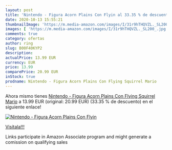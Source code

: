 ```yaml
---
layout: post
title: 'Nintendo - Figura Acorn Plains Con Flyin al 33.35 % de descuento'
date: 2020-10-13 15:55:21
thumbnailImage: 'https://m.media-amazon.com/images/I/31r9hTHQVZL._SL200_.jpg'
images: [ 'https://m.media-amazon.com/images/I/31r9hTHQVZL._SL200_.jpg' ]
comments: true
category: ofertas
author: ring
slug: B00F40KYP2
description:
actualPrice: 13.99 EUR
currency: EUR
price: 13.99
comparePrice: 20.99 EUR
inStock: true
prodname: Nintendo - Figura Acorn Plains Con Flying Squirrel Mario
---
```


Ahora mismo tienes [Nintendo - Figura Acorn Plains Con Flying Squirrel Mario](https://www.amazon.es/dp/B00F40KYP2/?tag=tolees-21) a 13.99 EUR (original: 20.99 EUR) (33.35 %  de descuento) en el siguiente enlace!

[![Nintendo - Figura Acorn Plains Con Flyin](https://m.media-amazon.com/images/I/31r9hTHQVZL._SL200_.jpg)](https://www.amazon.es/dp/B00F40KYP2/?tag=tolees-21)

[Visítala!!!](https://www.amazon.es/dp/B00F40KYP2/?tag=tolees-21)

Links participate in Amazon Associate program and might generate a comission on qualifying sales
